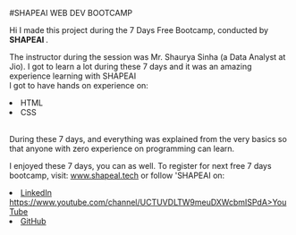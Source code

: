 #SHAPEAI WEB DEV BOOTCAMP

Hi I made this project during the 7 Days Free Bootcamp, conducted by <b> SHAPEAI </b>.

The instructor during the session was Mr. Shaurya Sinha (a Data Analyst at Jio). I got to learn a lot during these 7 days and it was an amazing experience learning with SHAPEAI <br>l got to have hands on experience on:

<li>HTML <li>CSS

<br> During these 7 days, and everything was explained from the very basics so that anyone with zero experience on programming can learn.

I enjoyed these 7 days, you can as well. To register for next free 7 days bootcamp, visit: www.shapeal.tech or follow 'SHAPEAI on:

<li><a href="https://in.linkedin.com/company/shapeal">LinkedIn</a> </li><a href="https://www.instagram.com/shape.al/?hl=en>Instagram</a>

href="https://www.youtube.com/channel/UCTUVDLTW9meuDXWcbmISPdA>YouTube</a> <li><a href="https://github.com/shapeal">GitHub</a>
